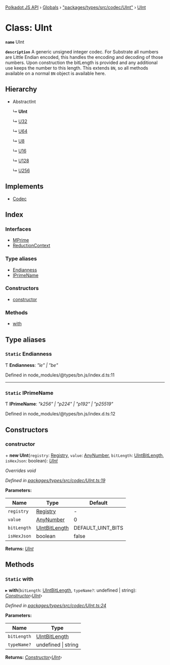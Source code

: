 [Polkadot JS API](../README.md) › [Globals](../globals.md) › ["packages/types/src/codec/UInt"](../modules/_packages_types_src_codec_uint_.md) › [UInt](_packages_types_src_codec_uint_.uint.md)

# Class: UInt

**`name`** UInt

**`description`** 
A generic unsigned integer codec. For Substrate all numbers are Little Endian encoded,
this handles the encoding and decoding of those numbers. Upon construction
the bitLength is provided and any additional use keeps the number to this
length. This extends `BN`, so all methods available on a normal `BN` object
is available here.

## Hierarchy

* AbstractInt

  ↳ **UInt**

  ↳ [U32](_packages_types_src_primitive_u32_.u32.md)

  ↳ [U64](_packages_types_src_primitive_u64_.u64.md)

  ↳ [U8](_packages_types_src_primitive_u8_.u8.md)

  ↳ [U16](_packages_types_src_primitive_u16_.u16.md)

  ↳ [U128](_packages_types_src_primitive_u128_.u128.md)

  ↳ [U256](_packages_types_src_primitive_u256_.u256.md)

## Implements

* [Codec](../interfaces/_packages_types_src_types_codec_.codec.md)

## Index

### Interfaces

* [MPrime](../interfaces/_packages_types_src_codec_uint_.uint.mprime.md)
* [ReductionContext](../interfaces/_packages_types_src_codec_uint_.uint.reductioncontext.md)

### Type aliases

* [Endianness](_packages_types_src_codec_uint_.uint.md#static-endianness)
* [IPrimeName](_packages_types_src_codec_uint_.uint.md#static-iprimename)

### Constructors

* [constructor](_packages_types_src_codec_uint_.uint.md#constructor)

### Methods

* [with](_packages_types_src_codec_uint_.uint.md#static-with)

## Type aliases

### `Static` Endianness

Ƭ **Endianness**: *"le" | "be"*

Defined in node_modules/@types/bn.js/index.d.ts:11

___

### `Static` IPrimeName

Ƭ **IPrimeName**: *"k256" | "p224" | "p192" | "p25519"*

Defined in node_modules/@types/bn.js/index.d.ts:12

## Constructors

###  constructor

\+ **new UInt**(`registry`: [Registry](../interfaces/_packages_types_src_types_registry_.registry.md), `value`: [AnyNumber](../modules/_packages_types_src_types_helpers_.md#anynumber), `bitLength`: [UIntBitLength](../modules/_packages_types_src_codec_abstractint_.md#uintbitlength), `isHexJson`: boolean): *[UInt](_packages_types_src_codec_uint_.uint.md)*

*Overrides void*

*Defined in [packages/types/src/codec/UInt.ts:19](https://github.com/polkadot-js/api/blob/00d3a1174/packages/types/src/codec/UInt.ts#L19)*

**Parameters:**

Name | Type | Default |
------ | ------ | ------ |
`registry` | [Registry](../interfaces/_packages_types_src_types_registry_.registry.md) | - |
`value` | [AnyNumber](../modules/_packages_types_src_types_helpers_.md#anynumber) | 0 |
`bitLength` | [UIntBitLength](../modules/_packages_types_src_codec_abstractint_.md#uintbitlength) | DEFAULT_UINT_BITS |
`isHexJson` | boolean | false |

**Returns:** *[UInt](_packages_types_src_codec_uint_.uint.md)*

## Methods

### `Static` with

▸ **with**(`bitLength`: [UIntBitLength](../modules/_packages_types_src_codec_abstractint_.md#uintbitlength), `typeName?`: undefined | string): *[Constructor](../interfaces/_packages_types_src_types_codec_.constructor.md)‹[UInt](_packages_types_src_codec_uint_.uint.md)›*

*Defined in [packages/types/src/codec/UInt.ts:24](https://github.com/polkadot-js/api/blob/00d3a1174/packages/types/src/codec/UInt.ts#L24)*

**Parameters:**

Name | Type |
------ | ------ |
`bitLength` | [UIntBitLength](../modules/_packages_types_src_codec_abstractint_.md#uintbitlength) |
`typeName?` | undefined &#124; string |

**Returns:** *[Constructor](../interfaces/_packages_types_src_types_codec_.constructor.md)‹[UInt](_packages_types_src_codec_uint_.uint.md)›*
